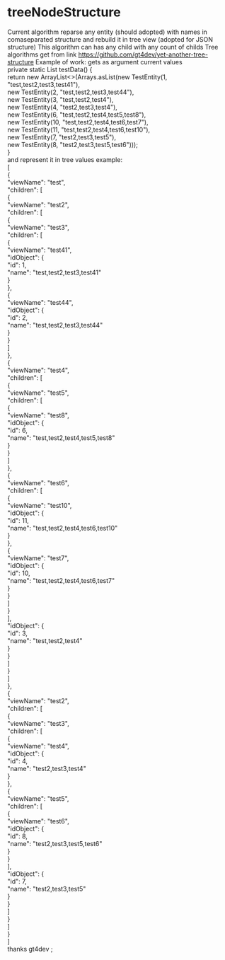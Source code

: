 # treeNodeStructure
Current algorithm reparse any entity (should adopted) with names in comaseparated structure 
and rebuild it in tree view (adopted for JSON structure)
This algorithm can has any child with any count of childs
Tree algorithms get from link
https://github.com/gt4dev/yet-another-tree-structure
Example of work:
gets as argument current values<br>
 private static List<TestEntity> testData() {<br>
        return new ArrayList<>(Arrays.asList(new TestEntity(1, "test,test2,test3,test41"),<br>
                new TestEntity(2, "test,test2,test3,test44"),<br>
                new TestEntity(3, "test,test2,test4"),<br>
                new TestEntity(4, "test2,test3,test4"),<br>
                new TestEntity(6, "test,test2,test4,test5,test8"),<br>
                new TestEntity(10, "test,test2,test4,test6,test7"),<br>
                new TestEntity(11, "test,test2,test4,test6,test10"),<br>
                new TestEntity(7, "test2,test3,test5"),<br>
                new TestEntity(8, "test2,test3,test5,test6")));<br>
    }<br>
and represent it in tree values example:<br>
[<br>
  {<br>
    "viewName": "test",<br>
    "children": [<br>
      {<br>
        "viewName": "test2",<br>
        "children": [<br>
          {<br>
            "viewName": "test3",<br>
            "children": [<br>
              {<br>
                "viewName": "test41",<br>
                "idObject": {<br>
                  "id": 1,<br>
                  "name": "test,test2,test3,test41"<br>
                }<br>
              },<br>
              {<br>
                "viewName": "test44",<br>
                "idObject": {<br>
                  "id": 2,<br>
                  "name": "test,test2,test3,test44"<br>
                }<br>
              }<br>
            ]<br>
          },<br>
          {<br>
            "viewName": "test4",<br>
            "children": [<br>
              {<br>
                "viewName": "test5",<br>
                "children": [<br>
                  {<br>
                    "viewName": "test8",<br>
                    "idObject": {<br>
                      "id": 6,<br>
                      "name": "test,test2,test4,test5,test8"<br>
                    }<br>
                  }<br>
                ]<br>
              },<br>
              {<br>
                "viewName": "test6",<br>
                "children": [<br>
                  {<br>
                    "viewName": "test10",<br>
                    "idObject": {<br>
                      "id": 11,<br>
                      "name": "test,test2,test4,test6,test10"<br>
                    }<br>
                  },<br>
                  {<br>
                    "viewName": "test7",<br>
                    "idObject": {<br>
                      "id": 10,<br>
                      "name": "test,test2,test4,test6,test7"<br>
                    }<br>
                  }<br>
                ]<br>
              }<br>
            ],<br>
            "idObject": {<br>
              "id": 3,<br>
              "name": "test,test2,test4"<br>
            }<br>
          }<br>
        ]<br>
      }<br>
    ]<br>
  },<br>
  {<br>
    "viewName": "test2",<br>
    "children": [<br>
      {<br>
        "viewName": "test3",<br>
        "children": [<br>
          {<br>
            "viewName": "test4",<br>
            "idObject": {<br>
              "id": 4,<br>
              "name": "test2,test3,test4"<br>
            }<br>
          },<br>
          {<br>
            "viewName": "test5",<br>
            "children": [<br>
              {<br>
                "viewName": "test6",<br>
                "idObject": {<br>
                  "id": 8,<br>
                  "name": "test2,test3,test5,test6"<br>
                }<br>
              }<br>
            ],<br>
            "idObject": {<br>
              "id": 7,<br>
              "name": "test2,test3,test5"<br>
            }<br>
          }<br>
        ]<br>
      }<br>
    ]<br>
  }<br>
]<br>
thanks gt4dev ;
